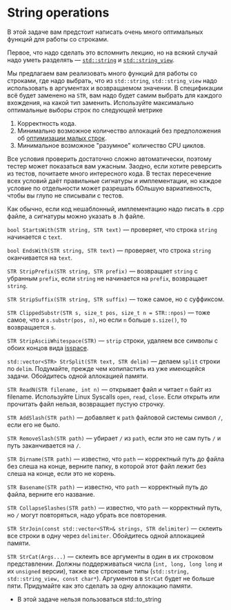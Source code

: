 # String operations

В этой задаче вам предстоит написать очень много оптимальных функций для работы со строками.

Первое, что надо сделать это вспомнить лекцию, но на всякий случай надо уметь разделять — [`std::string`](http://en.cppreference.com/w/cpp/string/basic_string_view) и [`std::string_view`](http://en.cppreference.com/w/cpp/string/basic_string_view).

Мы предлагаем вам реализовать много функций для работы со строками, где надо выбрать, что из `std::string`, `std::string_view` надо использовать в аргументах и возвращаемом значении. В спецификации всё будет заменено на `STR`, вам надо будет самим выбрать для каждого вхождения, на какой тип заменить. Используйте максимально оптимальные выборы строк по следующей метрике

1. Корректность кода.
2. Минимально возможное количество аллокаций без предположения об [оптимизации малых строк](https://blogs.msmvps.com/gdicanio/2016/11/17/the-small-string-optimization/).
3. Минимальное возможное "разумное" количество CPU циклов.

Все условия проверить достаточно сложно автоматически, поэтому тестер может показаться вам ужасным. Заодно, если хотите реверсить из тестов, почитаете много интересного кода. В тестах пересечение всех условий даёт правильные сигнатуры и имплементации, но каждое условие по отдельности может разрешать бОльшую вариативность, чтобы вы глупо не списывали с тестов.

Как обычно, если код нешаблонный, имплементацию надо писать в .cpp файле, а сигнатуры можно указать в .h файле.

`bool StartsWith(STR string, STR text)` — проверяет, что строка `string` начинается с `text`.

`bool EndsWith(STR string, STR text)` — проверяет, что строка `string` оканчивается на `text`.

`STR StripPrefix(STR string, STR prefix)` — возвращает `string` с убранным `prefix`,
если `string` не начинается на `prefix`, возвращает `string`.

`STR StripSuffix(STR string, STR suffix)` — тоже самое, но с суффиксом.

`STR ClippedSubstr(STR s, size_t pos, size_t n = STR::npos)` — тоже самое, что и `s.substr(pos, n)`,
но если `n` больше `s.size()`, то возвращается `s`.

`STR StripAsciiWhitespace(STR)` — `strip` строки, удаляем все символы с обоих концов
вида [isspace](https://en.cppreference.com/w/cpp/string/byte/isspace).

`std::vector<STR> StrSplit(STR text, STR delim)` — делаем `split` строки по `delim`. Подумайте, прежде чем копипастить из уже имеющейся задачи. Обойдитесь одной аллокацией памяти.

`STR ReadN(STR filename, int n)` — открывает файл и читает `n` байт из filename. Используйте Linux Syscalls `open`, `read`, `close`. Если открыть или прочитать файл нельзя, возвращает пустую строчку.

`STR AddSlash(STR path)` — добавляет к `path` файловой системы символ `/`, если его не было.

`STR RemoveSlash(STR path)` — убирает `/` из `path`, если это не сам путь `/` и путь заканчивается на `/`.

`STR Dirname(STR path)` — известно, что `path` — корректный путь до файла без слеша на конце, верните папку, в которой этот файл лежит без слеша на конце, если это не корень.

`STR Basename(STR path)` — известно, что `path` — корректный путь до файла, верните его название.

`STR CollapseSlashes(STR path)` — известно, что `path` — корректный путь, но `/` могут повторяться, надо убрать все повторения.

`STR StrJoin(const std::vector<STR>& strings, STR delimiter)` — склеить все строки в одну через `delimiter`.
Обойдитесь одной аллокацией памяти.

`STR StrCat(Args...)` — склеить все аргументы в один в их строковом представлении. Должны поддерживаться числа (`int, long, long long` и их `unsigned` версии), также все строковые типы (`std::string, std::string_view, const char*`). Аргументов в `StrCat` будет не больше пяти. Придумайте как это сделать за одну аллокацию памяти.

* В этой задаче нельзя пользоваться std::to_string
